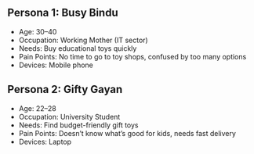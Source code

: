 ##  Persona 1: Busy Bindu
- Age: 30–40
- Occupation: Working Mother (IT sector)
- Needs: Buy educational toys quickly
- Pain Points: No time to go to toy shops, confused by too many options
- Devices: Mobile phone

##  Persona 2: Gifty Gayan
- Age: 22–28
- Occupation: University Student
- Needs: Find budget-friendly gift toys
- Pain Points: Doesn’t know what’s good for kids, needs fast delivery
- Devices: Laptop
